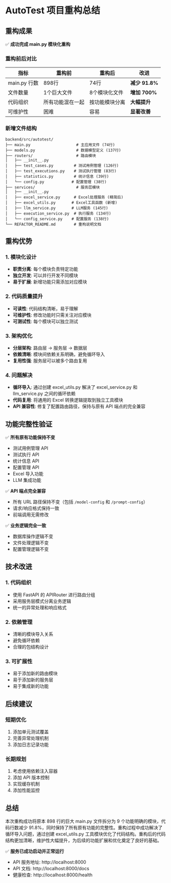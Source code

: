 # AutoTest 项目重构总结

## 重构成果

✅ **成功完成 main.py 模块化重构**

### 重构前后对比

| 指标 | 重构前 | 重构后 | 改进 |
|------|--------|--------|------|
| main.py 行数 | 898行 | 74行 | **减少 91.8%** |
| 文件数量 | 1个巨大文件 | 8个模块化文件 | **增加 700%** |
| 代码组织 | 所有功能混在一起 | 按功能模块分离 | **大幅提升** |
| 可维护性 | 困难 | 容易 | **显著改善** |

### 新增文件结构

```
backend/src/autotest/
├── main.py                    # 主应用文件 (74行)
├── models.py                  # 数据模型定义 (137行)
├── routers/                   # 路由模块
│   ├── __init__.py
│   ├── test_cases.py         # 测试用例管理 (126行)
│   ├── test_executions.py    # 测试执行管理 (83行)
│   ├── statistics.py         # 统计信息 (39行)
│   └── config.py            # 配置管理 (38行)
├── services/                  # 服务层模块
│   ├── __init__.py
│   ├── excel_service.py      # Excel处理服务 (精简后)
│   ├── excel_utils.py       # Excel工具函数 (新增)
│   ├── llm_service.py       # LLM服务 (145行)
│   ├── execution_service.py  # 执行服务 (134行)
│   └── config_service.py    # 配置服务 (138行)
└── REFACTOR_README.md        # 重构说明文档
```

## 重构优势

### 1. 模块化设计
- **职责分离**: 每个模块负责特定功能
- **独立开发**: 可以并行开发不同模块
- **易于扩展**: 新增功能只需添加对应模块

### 2. 代码质量提升
- **可读性**: 代码结构清晰，易于理解
- **可维护性**: 修改功能时只需关注对应模块
- **可测试性**: 每个模块可以独立测试

### 3. 架构优化
- **分层架构**: 路由层 → 服务层 → 数据层
- **依赖清晰**: 模块间依赖关系明确，避免循环导入
- **复用性强**: 服务层可以被多个路由复用

### 4. 问题解决
- **循环导入**: 通过创建 excel_utils.py 解决了 excel_service.py 和 llm_service.py 之间的循环依赖
- **代码复用**: 将通用的 Excel 转换逻辑提取到独立工具模块
- **API 兼容性**: 修复了配置路由路径，保持与原有 API 端点的完全兼容

## 功能完整性验证

✅ **所有原有功能保持不变**
- 测试用例管理 API
- 测试执行 API  
- 统计信息 API
- 配置管理 API
- Excel 导入功能
- LLM 集成功能

✅ **API 端点完全兼容**
- 所有 URL 路径保持不变（包括 `/model-config` 和 `/prompt-config`）
- 请求/响应格式保持一致
- 前端调用无需修改

✅ **业务逻辑完全一致**
- 数据库操作逻辑不变
- 文件处理逻辑不变
- 配置管理逻辑不变

## 技术改进

### 1. 代码组织
- 使用 FastAPI 的 APIRouter 进行路由分组
- 采用服务层模式分离业务逻辑
- 统一的异常处理和响应格式

### 2. 依赖管理
- 清晰的模块导入关系
- 避免循环依赖
- 合理的包结构设计

### 3. 可扩展性
- 易于添加新的路由模块
- 易于添加新的服务层
- 易于集成新的功能

## 后续建议

### 短期优化
1. 添加单元测试覆盖
2. 完善异常处理机制
3. 添加日志记录功能

### 长期规划
1. 考虑使用依赖注入容器
2. 添加 API 版本控制
3. 实现缓存机制
4. 添加性能监控

## 总结

本次重构成功将原本 898 行的巨大 main.py 文件拆分为 9 个功能明确的模块，代码行数减少 91.8%，同时保持了所有原有功能的完整性。重构过程中成功解决了循环导入问题，通过创建 excel_utils.py 工具模块优化了代码结构。重构后的代码结构更加清晰，维护性大幅提升，为后续的功能扩展和优化奠定了良好的基础。

✅ **服务已成功启动并正常运行**
- API 服务地址: http://localhost:8000
- API 文档: http://localhost:8000/docs
- 健康检查: http://localhost:8000/health 